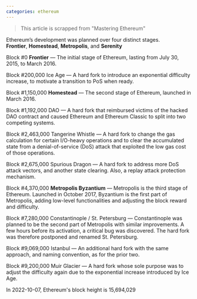 ```yaml
---
categories: ethereum
---
```


> This article is scrapped from "Mastering Ethereum"

Ethereum’s development was planned over four distinct stages.  
**Frontier**, **Homestead**, **Metropolis**, and **Serenity**

Block #0
**Frontier** — The initial stage of Ethereum, lasting from July 30, 2015, to March 2016.

Block #200,000
Ice Age — A hard fork to introduce an exponential difficulty increase, to motivate a transition to PoS when ready.

Block #1,150,000
**Homestead** — The second stage of Ethereum, launched in March 2016.

Block #1,192,000
DAO — A hard fork that reimbursed victims of the hacked DAO contract and caused Ethereum and Ethereum Classic to split into two competing systems.

Block #2,463,000
Tangerine Whistle — A hard fork to change the gas calculation for certain I/O-heavy operations and to clear the accumulated state from a denial-of-service (DoS) attack that exploited the low gas cost of those operations.

Block #2,675,000
Spurious Dragon — A hard fork to address more DoS attack vectors, and another state clearing. Also, a replay attack protection mechanism.

Block #4,370,000
**Metropolis Byzantium** — Metropolis is the third stage of Ethereum. Launched in October 2017, Byzantium is the first part of Metropolis, adding low-level functionalities and adjusting the block reward and difficulty.

Block #7,280,000
Constantinople / St. Petersburg — Constantinople was planned to be the second part of Metropolis with similar improvements. A few hours before its activation, a critical bug was discovered. The hard fork was therefore postponed and renamed St. Petersburg.

Block #9,069,000
Istanbul — An additional hard fork with the same approach, and naming convention, as for the prior two.

Block #9,200,000
Muir Glacier — A hard fork whose sole purpose was to adjust the difficulty again due to the exponential increase introduced by Ice Age.

In 2022-10-07, Ethereum's block height is 15,694,029